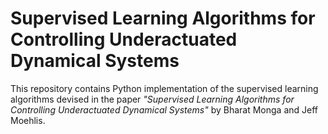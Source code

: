 # Supervised Learning Algorithms for Controlling Underactuated Dynamical Systems
This repository contains Python implementation of the supervised learning algorithms devised in the paper
*"Supervised Learning Algorithms for Controlling Underactuated Dynamical Systems"*
by Bharat Monga and Jeff Moehlis.
